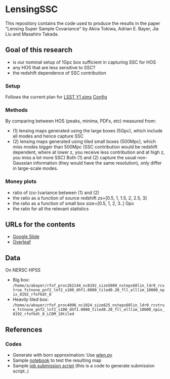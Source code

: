 # LensingSSC

This repository contains the code used to produce the results in the paper "Lensing Super Sample Covariance" by Akira Tokiwa, Adrian E. Bayer, Jia Liu and Masahiro Takada.

## Goal of this research
- is our nominal setup of 1Gpc box sufficient in capturing SSC for HOS
- any HOS that are less sensitive to SSC?
- the redshift dependence of SSC contribution

### Setup
Follows the current plan for [LSST Y1 sims](https://docs.google.com/document/d/1wUc5joml9FFDijslaQth3-gvAAmvqU2NrVMbUUjOCyI/edit)
[Config](https://github.com/atokiwaipmu/LensingSSC/assets/106581872/df9ae051-ba15-4d29-a119-39e6c01aa430)

### Methods
By comparing between HOS (peaks, minima, PDFs, etc) measured from:
- (1) lensing maps generated using the large boxes (5Gpc), which include all modes and hence capture SSC
- (2) lensing maps generated using tiled small boxes (500Mpc), which miss modes bigger than 500Mpc (SSC contribution would be redshift dependent, where at lower z, you receive less contribution and at high z, you miss a lot more SSC)
Both (1) and (2) capture the usual non-Gaussian information (they would have the same resolution), only differ in large-scale modes. 

### Money plots
- ratio of (co-)variance between (1) and (2) 
- the ratio as a function of source redshift zs=[0.5, 1, 1.5, 2, 2.5, 3]
- the ratio as a function of small box size=[0.5, 1, 2, 3..] Gpc
- the ratio for all the relevant statistics

## URLs for the contents

- [Google Slide](https://docs.google.com/presentation/d/1pFHoPImFvwqnGVIz9azB3b0borwAqdktTghcXhbc2AA/edit#slide=id.g2943db99aa6_0_0)
- [Overleaf](https://www.overleaf.com/7662955643hwqybxnpdfmk#0a185c)

## Data
On NERSC HPSS
- Big box: `/home/a/abayer/rfof_proc262144_nc8192_size5000_nsteps60lin_ldr0_rcvtrue_fstnone_pnf2_lnf2_s100_dhf1.0000_tiled0.20_fll_elllim_10000_npix_8192_rfofkdt_8`
- Heavily tiled box: `/home/a/abayer/rfof_proc4096_nc1024_size625_nsteps60lin_ldr0_rcvtrue_fstnone_pnf2_lnf2_s100_dhf1.0000_tiled0.20_fll_elllim_10000_npix_8192_rfofkdt_8_LCDM_10tiled`

## References

### Codes
- Generate with born approximation: Use [wlen.py](https://github.com/bccp/simplehod/blob/master/scripts/wlen.py)
- Sample [notebook](https://github.com/liuxx479/CorrelatedSims/blob/master/hack_crowncanyon_kappa.ipynb) to test the resulting map
- Sample [job submission script](https://github.com/liuxx479/CorrelatedSims/blob/master/sbatch_gen.py ) (this is a code to generate submission script..)
